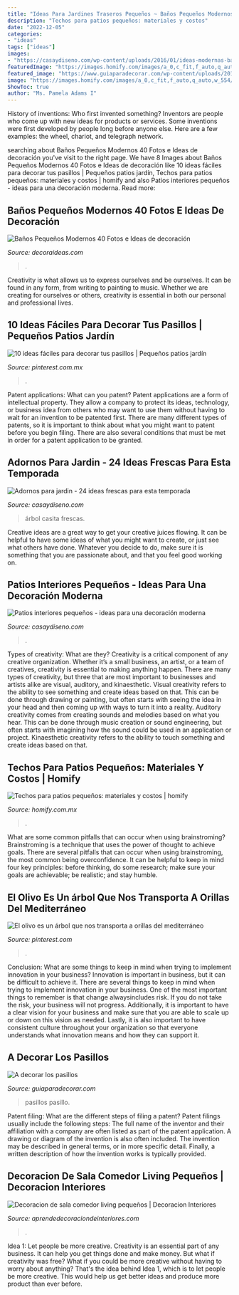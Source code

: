 ```yaml
---
title: "Ideas Para Jardines Traseros Pequeños ~ Baños Pequeños Modernos 40 Fotos E Ideas De Decoración"
description: "Techos para patios pequeños: materiales y costos"
date: "2022-12-05"
categories:
- "ideas"
tags: ["ideas"]
images:
- "https://casaydiseno.com/wp-content/uploads/2016/01/ideas-modernas-baño-patio.jpg"
featuredImage: "https://images.homify.com/images/a_0,c_fit,f_auto,q_auto,w_554/v1494003757/p/photo/image/1992459/WhatsApp-Image-20160603_3/fotos-de-terrazas-de-estilo-moderno-de-materia-viva-s-a-de-c-v.jpg"
featured_image: "https://www.guiaparadecorar.com/wp-content/uploads/2013/03/decoracion-de-pasillos-06-480x640.jpg"
image: "https://images.homify.com/images/a_0,c_fit,f_auto,q_auto,w_554/v1494003757/p/photo/image/1992459/WhatsApp-Image-20160603_3/fotos-de-terrazas-de-estilo-moderno-de-materia-viva-s-a-de-c-v.jpg"
ShowToc: true
author: "Ms. Pamela Adams I"
---
```



History of inventions: Who first invented something?
Inventors are people who come up with new ideas for products or services. Some inventions were first developed by people long before anyone else. Here are a few examples: the wheel, chariot, and telegraph network.

	

		
searching about Baños Pequeños Modernos 40 Fotos e Ideas de decoración you've visit to the right page. We have 8 Images about Baños Pequeños Modernos 40 Fotos e Ideas de decoración like 10 ideas fáciles para decorar tus pasillos | Pequeños patios jardín, Techos para patios pequeños: materiales y costos | homify and also Patios interiores pequeños - ideas para una decoración moderna. Read more:
		
    
## Baños Pequeños Modernos 40 Fotos E Ideas De Decoración

<img loading=lazy src="http://decoraideas.com/wp-content/uploads/2016/08/016.jpg" onerror="this.onerror=null;this.src='https://tse1.mm.bing.net/th?id=OIP.HZBPOoyL7uDh4MlNvxGZ4gAAAA&amp;pid=15.1';" alt="Baños Pequeños Modernos 40 Fotos e Ideas de decoración">

_Source: decoraideas.com_

>. 

	

Creativity is what allows us to express ourselves and be ourselves. It can be found in any form, from writing to painting to music. Whether we are creating for ourselves or others, creativity is essential in both our personal and professional lives.

    
## 10 Ideas Fáciles Para Decorar Tus Pasillos | Pequeños Patios Jardín

<img loading=lazy src="https://i.pinimg.com/736x/d4/de/aa/d4deaa1a52343530302976247f9162aa.jpg" onerror="this.onerror=null;this.src='https://tse4.mm.bing.net/th?id=OIP.Sv1MJQTO5V5ZVFLToSCijQHaLH&amp;pid=15.1';" alt="10 ideas fáciles para decorar tus pasillos | Pequeños patios jardín">

_Source: pinterest.com.mx_

>. 

	

Patent applications: What can you patent?
Patent applications are a form of intellectual property. They allow a company to protect its ideas, technology, or business idea from others who may want to use them without having to wait for an invention to be patented first. There are many different types of patents, so it is important to think about what you might want to patent before you begin filing. There are also several conditions that must be met in order for a patent application to be granted.

    
## Adornos Para Jardin - 24 Ideas Frescas Para Esta Temporada

<img loading=lazy src="https://casaydiseno.com/wp-content/uploads/2016/05/adornos-para-jardin-arbol.jpg" onerror="this.onerror=null;this.src='https://tse1.mm.bing.net/th?id=OIP.FjDzVFIBrNx38nAMaPrptgHaLH&amp;pid=15.1';" alt="Adornos para jardin - 24 ideas frescas para esta temporada">

_Source: casaydiseno.com_

>árbol casita frescas. 

	

Creative ideas are a great way to get your creative juices flowing. It can be helpful to have some ideas of what you might want to create, or just see what others have done. Whatever you decide to do, make sure it is something that you are passionate about, and that you feel good working on.

    
## Patios Interiores Pequeños - Ideas Para Una Decoración Moderna

<img loading=lazy src="https://casaydiseno.com/wp-content/uploads/2016/01/ideas-modernas-baño-patio.jpg" onerror="this.onerror=null;this.src='https://tse3.mm.bing.net/th?id=OIP.uKILId3ewLIIC6aFSY4RegHaE6&amp;pid=15.1';" alt="Patios interiores pequeños - ideas para una decoración moderna">

_Source: casaydiseno.com_

>. 

	

Types of creativity: What are they?
Creativity is a critical component of any creative organization. Whether it’s a small business, an artist, or a team of creatives, creativity is essential to making anything happen. There are many types of creativity, but three that are most important to businesses and artists alike are visual, auditory, and kinaesthetic. 
Visual creativity refers to the ability to see something and create ideas based on that. This can be done through drawing or painting, but often starts with seeing the idea in your head and then coming up with ways to turn it into a reality. Auditory creativity comes from creating sounds and melodies based on what you hear. This can be done through music creation or sound engineering, but often starts with imagining how the sound could be used in an application or project. Kinaesthetic creativity refers to the ability to touch something and create ideas based on that.

    
## Techos Para Patios Pequeños: Materiales Y Costos | Homify

<img loading=lazy src="https://images.homify.com/images/a_0,c_fit,f_auto,q_auto,w_554/v1494003757/p/photo/image/1992459/WhatsApp-Image-20160603_3/fotos-de-terrazas-de-estilo-moderno-de-materia-viva-s-a-de-c-v.jpg" onerror="this.onerror=null;this.src='https://tse2.mm.bing.net/th?id=OIP.TOCK6dmlJ8Zxv4GeyFx9mgHaFj&amp;pid=15.1';" alt="Techos para patios pequeños: materiales y costos | homify">

_Source: homify.com.mx_

>. 

	

What are some common pitfalls that can occur when using brainstroming?
Brainstroming is a technique that uses the power of thought to achieve goals. There are several pitfalls that can occur when using brainstroming, the most common being overconfidence. It can be helpful to keep in mind four key principles: before thinking, do some research; make sure your goals are achievable; be realistic; and stay humble.

    
## El Olivo Es Un árbol Que Nos Transporta A Orillas Del Mediterráneo

<img loading=lazy src="https://i.pinimg.com/736x/57/3a/04/573a048f9b71bed7afd1fc4b7525f210.jpg" onerror="this.onerror=null;this.src='https://tse4.mm.bing.net/th?id=OIP.CWbXNkPeo3_VV1zSWhyITAHaJ3&amp;pid=15.1';" alt="El olivo es un árbol que nos transporta a orillas del mediterráneo">

_Source: pinterest.com_

>. 

	

Conclusion: What are some things to keep in mind when trying to implement innovation in your business?
Innovation is important in business, but it can be difficult to achieve it. There are several things to keep in mind when trying to implement innovation in your business. One of the most important things to remember is that change alwaysincludes risk. If you do not take the risk, your business will not progress. Additionally, it is important to have a clear vision for your business and make sure that you are able to scale up or down on this vision as needed. Lastly, it is also important to have consistent culture throughout your organization so that everyone understands what innovation means and how they can support it.

    
## A Decorar Los Pasillos

<img loading=lazy src="https://www.guiaparadecorar.com/wp-content/uploads/2013/03/decoracion-de-pasillos-06-480x640.jpg" onerror="this.onerror=null;this.src='https://tse3.mm.bing.net/th?id=OIP._1B1heHRKiiswFEkoc-_mAHaJ4&amp;pid=15.1';" alt="A decorar los pasillos">

_Source: guiaparadecorar.com_

>pasillos pasillo. 

	

Patent filing: What are the different steps of filing a patent?
Patent filings usually include the following steps: 
The full name of the inventor and their affiliation with a company are often listed as part of the patent application. A drawing or diagram of the invention is also often included. The invention may be described in general terms, or in more specific detail. Finally, a written description of how the invention works is typically provided.

    
## Decoracion De Sala Comedor Living Pequeños | Decoracion Interiores

<img loading=lazy src="https://aprendedecoraciondeinteriores.com/wp-content/uploads/2019/06/Decoracion-de-sala-comedor-living-pequenos.jpg" onerror="this.onerror=null;this.src='https://tse4.mm.bing.net/th?id=OIP.HfUrTUP8kz0S5FL9A0oBlgHaJ4&amp;pid=15.1';" alt="Decoracion de sala comedor living pequeños | Decoracion Interiores">

_Source: aprendedecoraciondeinteriores.com_

>. 

	

Idea 1: Let people be more creative.
Creativity is an essential part of any business. It can help you get things done and make money. But what if creativity was free? What if you could be more creative without having to worry about anything? That's the idea behind Idea 1, which is to let people be more creative. This would help us get better ideas and produce more product than ever before.

